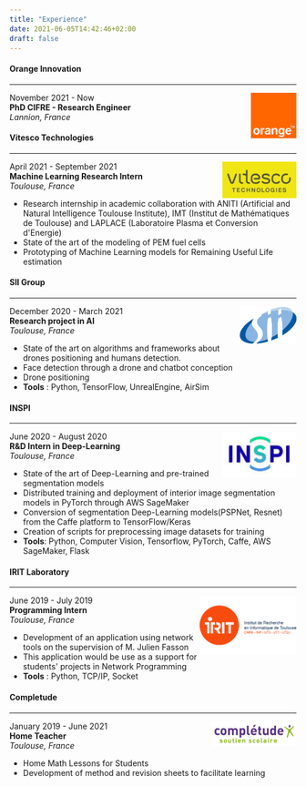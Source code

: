 ```yaml
---
title: "Experience"
date: 2021-06-05T14:42:46+02:00
draft: false
---
```

#### Orange Innovation
---

<img style="float: right;" src="/images/orange.png"  width="80">

November 2021 - Now  
**PhD CIFRE - Research Engineer**  
*Lannion, France*

#### Vitesco Technologies
---

<img style="float: right;" src="/images/vitesco.jpg"  width="130">

April 2021 - September 2021  
**Machine Learning Research Intern**  
*Toulouse, France*

- Research internship in academic collaboration with ANITI (Artificial and Natural Intelligence Toulouse Institute), IMT (Institut de Mathématiques de Toulouse) and LAPLACE (Laboratoire Plasma et Conversion d'Energie)
- State of the art of the modeling of PEM fuel cells
- Prototyping of Machine Learning models for Remaining Useful Life estimation

#### SII Group
---

<img style="float: right;" src="/images/sii_group.png" width="100" >

December 2020 - March 2021  
**Research project in AI**  
*Toulouse, France*

- State of the art on algorithms and frameworks about drones positioning and humans detection.
- Face detection through a drone and chatbot conception
- Drone positioning
- **Tools** : Python, TensorFlow, UnrealEngine, AirSim

#### INSPI
---

<img style="float: right;" src="/images/inspi.png" width="130">

June 2020 - August 2020  
**R&D Intern in Deep-Learning**  
*Toulouse, France*

- State of the art of Deep-Learning and pre-trained segmentation models
- Distributed training and deployment of interior image segmentation models in PyTorch through AWS SageMaker
- Conversion of segmentation Deep-Learning models(PSPNet, Resnet) from the Caffe platform to TensorFlow/Keras
- Creation of scripts for preprocessing image datasets for training
- **Tools**: Python, Computer Vision, Tensorflow, PyTorch, Caffe, AWS SageMaker, Flask

#### IRIT Laboratory
---

<img style="float: right;" src="/images/irit.png" width="170">

June 2019 - July 2019  
**Programming Intern**  
*Toulouse, France*

- Development of an application using network tools on the supervision of M. Julien Fasson
- This application would be use as a support for students' projects in Network Programming
- **Tools** :  Python, TCP/IP, Socket

#### Completude
---

<img style="float: right;" src="/images/completude.jpg" width="150">

January 2019 - June 2021  
**Home Teacher**  
*Toulouse, France*

- Home Math Lessons for Students
- Development of method and revision sheets to facilitate learning
